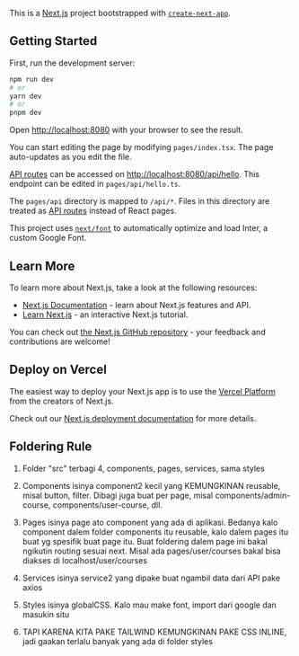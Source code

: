 This is a [Next.js](https://nextjs.org/) project bootstrapped with [`create-next-app`](https://github.com/vercel/next.js/tree/canary/packages/create-next-app).

## Getting Started

First, run the development server:

```bash
npm run dev
# or
yarn dev
# or
pnpm dev
```

Open [http://localhost:8080](http://localhost:8080) with your browser to see the result.

You can start editing the page by modifying `pages/index.tsx`. The page auto-updates as you edit the file.

[API routes](https://nextjs.org/docs/api-routes/introduction) can be accessed on [http://localhost:8080/api/hello](http://localhost:8080/api/hello). This endpoint can be edited in `pages/api/hello.ts`.

The `pages/api` directory is mapped to `/api/*`. Files in this directory are treated as [API routes](https://nextjs.org/docs/api-routes/introduction) instead of React pages.

This project uses [`next/font`](https://nextjs.org/docs/basic-features/font-optimization) to automatically optimize and load Inter, a custom Google Font.

## Learn More

To learn more about Next.js, take a look at the following resources:

- [Next.js Documentation](https://nextjs.org/docs) - learn about Next.js features and API.
- [Learn Next.js](https://nextjs.org/learn) - an interactive Next.js tutorial.

You can check out [the Next.js GitHub repository](https://github.com/vercel/next.js/) - your feedback and contributions are welcome!

## Deploy on Vercel

The easiest way to deploy your Next.js app is to use the [Vercel Platform](https://vercel.com/new?utm_medium=default-template&filter=next.js&utm_source=create-next-app&utm_campaign=create-next-app-readme) from the creators of Next.js.

Check out our [Next.js deployment documentation](https://nextjs.org/docs/deployment) for more details.

## Foldering Rule

1. Folder "src" terbagi 4, components, pages, services, sama styles

2. Components isinya component2 kecil yang KEMUNGKINAN reusable, misal button, filter.
   Dibagi juga buat per page, misal components/admin-course, components/user-course, dll.

3. Pages isinya page ato component yang ada di aplikasi.
   Bedanya kalo component dalem folder components itu reusable, kalo dalem pages itu buat yg spesifik buat page itu. Buat foldering dalem page ini bakal ngikutin routing sesuai next. Misal ada pages/user/courses bakal bisa diakses di localhost/user/courses

4. Services isinya service2 yang dipake buat ngambil data dari API pake axios

5. Styles isinya globalCSS. Kalo mau make font, import dari google dan masukin situ

6. TAPI KARENA KITA PAKE TAILWIND KEMUNGKINAN PAKE CSS INLINE,
   jadi gaakan terlalu banyak yang ada di folder styles
